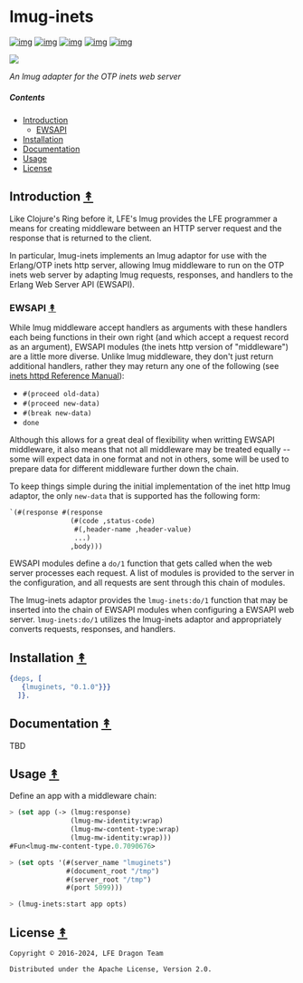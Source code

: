 # lmug-inets

[![img](https://travis-ci.org/lfe-mug/lmug-inets.svg)](https://travis-ci.org/lfe-mug/lmug-inets)
[![img](https://img.shields.io/github/tag/lfe-mug/lmug-inets.svg)](https://github.com/lfe-mug/lmug-inets/releases/latest)
[![img](https://img.shields.io/badge/erlang-%E2%89%A5R16B03-red.svg)](http://www.erlang.org/downloads)
[![img](https://img.shields.io/badge/docs-67%25-green.svg)](http://lfe-mug.github.io/lmug-inets)
[![img](https://img.shields.io/badge/license-Apache-blue.svg)](LICENSE)

[![][lmug-logo]][lmug-logo-large]

[lmug-logo]: priv/images/lmug-inets.png
[lmug-logo-large]: priv/images/lmug-inets-large.png

*An lmug adapter for the OTP inets web server*


##### Contents

* [Introduction](#introduction-)
  * [EWSAPI](#ewsapi-)
* [Installation](#installation-)
* [Documentation](#documentation-)
* [Usage](#usage-)
* [License](#license-)


## Introduction [&#x219F;](#contents)

Like Clojure's Ring before it, LFE's lmug provides the LFE programmer a means
for creating middleware between an HTTP server request and the response that
is returned to the client.

In particular, lmug-inets implements an lmug adaptor for use with the
Erlang/OTP inets http server, allowing lmug middleware to run on the OTP inets
web server by adapting lmug requests, responses, and handlers to the Erlang Web
Server API (EWSAPI).


### EWSAPI [&#x219F;](#contents)

While lmug middleware accept handlers as arguments with these handlers each
being functions in their own right (and which accept a request record as an
argument), EWSAPI modules (the inets http version of "middleware") are a little
more diverse. Unlike lmug middleware, they don't just return additional
handlers, rather they may return any one of the following (see
[inets httpd Reference Manual](http://erlang.org/doc/man/httpd.html)):

* ``#(proceed old-data)``
* ``#(proceed new-data)``
* ``#(break new-data)``
* ``done``

Although this allows for a great deal of flexibility when writting EWSAPI
middleware, it also means that not all middleware may be treated equally --
some will expect data in one format and not in others, some will be used
to prepare data for different middleware further down the chain.

To keep things simple during the initial implementation of the inet http
lmug adaptor, the only ``new-data`` that is supported has the following
form:

```lisp
`(#(response #(response
               (#(code ,status-code)
                #(,header-name ,header-value)
                ...)
               ,body)))
```

EWSAPI modules define a ``do/1`` function that gets called when the web
server processes each request. A list of modules is provided to the
server in the configuration, and all requests are sent through this chain
of modules.

The lmug-inets adaptor provides the ``lmug-inets:do/1`` function that may
be inserted into the chain of EWSAPI modules when configuring a EWSAPI
web server. ``lmug-inets:do/1`` utilizes the lmug-inets adaptor and
appropriately converts requests, responses, and handlers.


## Installation [&#x219F;](#contents)

```erlang
{deps, [
   {lmuginets, "0.1.0"}}}
  ]}.
```

## Documentation [&#x219F;](#contents)

TBD


## Usage [&#x219F;](#contents)

Define an app with a middleware chain:

```lisp
> (set app (-> (lmug:response)
               (lmug-mw-identity:wrap)
               (lmug-mw-content-type:wrap)
               (lmug-mw-identity:wrap)))
#Fun<lmug-mw-content-type.0.7090676>
```

```lisp
> (set opts '(#(server_name "lmuginets")
              #(document_root "/tmp")
              #(server_root "/tmp")
              #(port 5099)))
```

```lisp
> (lmug-inets:start app opts)
```


## License [&#x219F;](#contents)

```
Copyright © 2016-2024, LFE Dragon Team

Distributed under the Apache License, Version 2.0.
```
